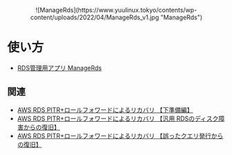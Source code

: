 <p align="center">
![ManageRds](https://www.yuulinux.tokyo/contents/wp-content/uploads/2022/04/ManageRds_v1.jpg "ManageRds")
</p>
  
# 使い方
* [RDS管理用アプリ ManageRds](https://www.yuulinux.tokyo/21502/)

## 関連
* [AWS RDS PITR+ロールフォワードによるリカバリ 【下準備編】](https://www.yuulinux.tokyo/21259/)
* [AWS RDS PITR+ロールフォワードによるリカバリ 【汎用 RDSのディスク障害からの復旧】](https://www.yuulinux.tokyo/21262/)
* [AWS RDS PITR+ロールフォワードによるリカバリ 【誤ったクエリ発行からの復旧】](https://www.yuulinux.tokyo/21268/)
